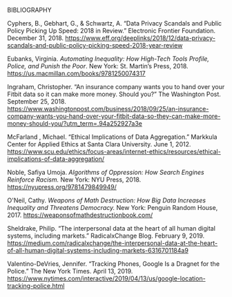 BIBLIOGRAPHY

Cyphers, B., Gebhart, G., & Schwartz, A. “Data Privacy Scandals and Public
Policy Picking Up Speed: 2018 in Review.” Electronic Frontier Foundation.
December 31, 2018.
<https://www.eff.org/deeplinks/2018/12/data-privacy-scandals-and-public-policy-picking-speed-2018-year-review>

Eubanks, Virginia. *Automating Inequality: How High-Tech Tools Profile, Police,
and Punish the Poor*. New York: St. Martin’s Press, 2018.
<https://us.macmillan.com/books/9781250074317>

Ingraham, Christopher. “An insurance company wants you to hand over your Fitbit
data so it can make more money. Should you?” The Washington Post. September 25,
2018.
<https://www.washingtonpost.com/business/2018/09/25/an-insurance-company-wants-you-hand-over-your-fitbit-data-so-they-can-make-more-money-should-you/?utm_term=.94a252927a3e>

McFarland , Michael. “Ethical Implications of Data Aggregation.” Markkula Center
for Applied Ethics at Santa Clara University. June 1, 2012.
<https://www.scu.edu/ethics/focus-areas/internet-ethics/resources/ethical-implications-of-data-aggregation/>

Noble, Safiya Umoja. *Algorithms of Oppression: How Search Engines Reinforce
Racism.* New York: NYU Press, 2018. <https://nyupress.org/9781479849949/>

O'Neil, Cathy. *Weapons of Math Destruction: How Big Data Increases Inequality
and Threatens Democracy.* New York: Penguin Random House, 2017.
<https://weaponsofmathdestructionbook.com/>

Sheldrake, Philip. “The interpersonal data at the heart of all human digital
systems, including markets.” RadicalxChange Blog. February 9, 2019.
<https://medium.com/radicalxchange/the-interpersonal-data-at-the-heart-of-all-human-digital-systems-including-markets-6316701184a9>

Valentino-DeVries, Jennifer. “Tracking Phones, Google Is a Dragnet for the
Police.” The New York Times. April 13, 2019.
<https://www.nytimes.com/interactive/2019/04/13/us/google-location-tracking-police.html>
